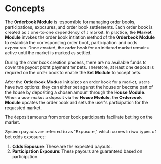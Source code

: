 # **Concepts**

The **Orderbook Module** is responsible for managing order books, participations, exposures, and order book settlements. Each order book is created as a one-to-one dependency of a market. In practice, the **Market Module** invokes the order book initiation method of the **Orderbook Module** to establish the corresponding order book, participation, and odds exposures. Once created, the order book for an initiated market remains active until the market is marked as settled.

During the order book creation process, there are no available funds to cover the payout profit payment for bets. Therefore, at least one deposit is required on the order book to enable the **Bet Module** to accept bets.

After the **Orderbook Module** initializes an order book for a market, users have two options: they can either bet against the house or become part of the house by depositing a chosen amount through the **House Module**. When a user makes a deposit via the **House Module**, the **Orderbook Module** updates the order book and sets the user's participation for the requested market.

The deposit amounts from order book participants facilitate betting on the market.

System payouts are referred to as "Exposure," which comes in two types of bet odds exposures:

1. **Odds Exposure**: These are the expected payouts.
2. **Participation Exposure**: These payouts are guaranteed based on participation.
